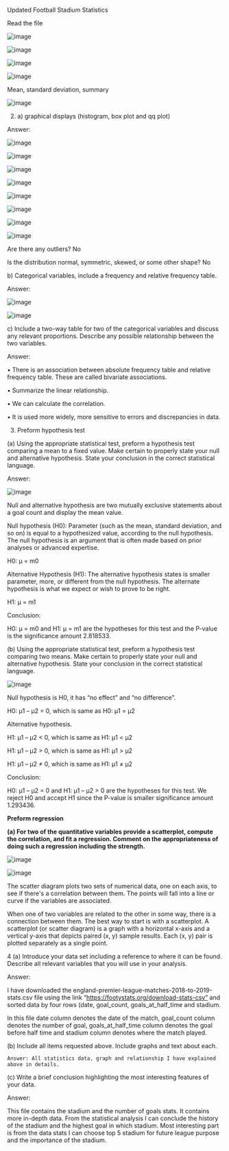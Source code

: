 
Updated Football Stadium Statistics

Read the file

![image](https://user-images.githubusercontent.com/81826902/113459282-a4daa400-9432-11eb-9dfa-e7d4d628bbbd.png)

![image](https://user-images.githubusercontent.com/81826902/113459302-b459ed00-9432-11eb-9fa4-d3eb1903f6e4.png)

![image](https://user-images.githubusercontent.com/81826902/113459309-ba4fce00-9432-11eb-9f27-77073ac32e75.png)

![image](https://user-images.githubusercontent.com/81826902/113459324-c3d93600-9432-11eb-92c0-50d954facfde.png)

Mean, standard deviation, summary

![image](https://user-images.githubusercontent.com/81826902/113459329-c8055380-9432-11eb-9890-f54335d3b7f4.png)

2.	a)  graphical displays (histogram, box plot and qq plot)

Answer:

![image](https://user-images.githubusercontent.com/81826902/113462700-d4dc7400-943f-11eb-9f8f-6d5bb8aa4096.png)

![image](https://user-images.githubusercontent.com/81826902/113462715-e291f980-943f-11eb-9b15-1ad47e89b7f5.png)

![image](https://user-images.githubusercontent.com/81826902/113459334-cd629e00-9432-11eb-9fb6-12697aa2669c.png)

![image](https://user-images.githubusercontent.com/81826902/113459337-d0f62500-9432-11eb-9da4-c853474f4c61.png)

![image](https://user-images.githubusercontent.com/81826902/113462143-246d7080-943d-11eb-9a90-6842306b64a8.png)

![image](https://user-images.githubusercontent.com/81826902/113462148-2b947e80-943d-11eb-85fc-d86052d896ad.png)


![image](https://user-images.githubusercontent.com/81826902/113459358-ec613000-9432-11eb-9f2f-d2286bdfd78b.png)

![image](https://user-images.githubusercontent.com/81826902/113459362-ef5c2080-9432-11eb-8967-0a94d3594984.png)

Are there any outliers?           No

Is the distribution normal, symmetric, skewed, or some other shape?          No

b) Categorical variables, include a frequency and relative frequency table.

Answer:

![image](https://user-images.githubusercontent.com/81826902/113459398-0733a480-9433-11eb-88bd-32af7ca6f46e.png)

![image](https://user-images.githubusercontent.com/81826902/113459422-14e92a00-9433-11eb-8a21-bf1bef3b0b78.png)

c) Include a two-way table for two of the categorical variables and discuss any relevant proportions. Describe any possible relationship between the two variables. 

Answer:

•	There is an association between absolute frequency table and relative frequency table. These are called bivariate associations.

•	Summarize the linear relationship.

•	We can calculate the correlation.

•	It is used more widely, more sensitive to errors and discrepancies in data.

3. Preform hypothesis test

(a) Using the appropriate statistical test, preform a hypothesis test comparing a mean to a fixed value. Make certain to properly state your null and alternative hypothesis. State your conclusion in the correct statistical language.

Answer:

![image](https://user-images.githubusercontent.com/81826902/113459601-a5c00580-9433-11eb-8038-5ed3f01cfb80.png)

Null and alternative hypothesis are two mutually exclusive statements about a goal count and display the mean value.

Null hypothesis (H0): Parameter (such as the mean, standard deviation, and so on) is equal to a hypothesized value, according to the null hypothesis. The null hypothesis is an argument that is often made based on prior analyses or advanced expertise.

H0: μ = m0

Alternative Hypothesis (H1): The alternative hypothesis states is smaller parameter, more, or different from the null hypothesis. The alternate hypothesis is what we expect or wish to prove to be right.

H1: μ = m1

Conclusion:

H0: μ = m0 and H1: μ = m1 are the hypotheses for this test and the P-value is the significance amount 2.818533.

(b) Using the appropriate statistical test, preform a hypothesis test comparing two means. Make certain to properly state your null and alternative hypothesis. State your conclusion in the correct statistical language.

![image](https://user-images.githubusercontent.com/81826902/113459658-bf614d00-9433-11eb-9c53-b07842a38b21.png)

Null hypothesis is H0, it has “no effect” and “no difference”.

H0: μ1 – μ2 = 0, which is same as H0: μ1 = μ2

Alternative hypothesis.

H1: μ1 – μ2 < 0, which is same as H1: μ1 < μ2

H1: μ1 – μ2 > 0, which is same as H1: μ1 > μ2

H1: μ1 – μ2 ≠ 0, which is same as H1: μ1 ≠ μ2

Conclusion:

H0: μ1 – μ2 = 0 and H1: μ1 – μ2 > 0 are the hypotheses for this test. We reject H0 and accept H1 since the P-value is smaller significance amount 1.293436.

**Preform regression**

**(a) For two of the quantitative variables provide a scatterplot, compute the correlation, and fit a
regression. Comment on the appropriateness of doing such a regression including the strength.**

![image](https://user-images.githubusercontent.com/81826902/113465532-59d08900-9452-11eb-8eeb-9bfac0433dd1.png)

![image](https://user-images.githubusercontent.com/81826902/113465770-56d69800-9454-11eb-8ff5-abf3e63e3f3a.png)



The scatter diagram plots two sets of numerical data, one on each axis, to see if there's a correlation between them. The points will fall into a line or curve if the variables are associated.

When one of two variables are related to the other in some way, there is a connection between them. The best way to start is with a scatterplot. A scatterplot (or scatter diagram) is a graph with a horizontal x-axis and a vertical y-axis that depicts paired (x, y) sample results. Each (x, y) pair is plotted separately as a single point.

4
(a) Introduce your data set including a reference to where it can be found. Describe all relevant variables that you will use in your analysis.

Answer:

I have downloaded the england-premier-league-matches-2018-to-2019-stats.csv file using the link “https://footystats.org/download-stats-csv” and sorted data by four rows (date, goal_count, goals_at_half_time and stadium.
 
In this file date column denotes the date of the match, goal_count column denotes the number of goal, goals_at_half_time column denotes the goal before half time and stadium column denotes where the match played.

(b) Include all items requested above. Include graphs and text about each.

	Answer: All statistics data, graph and relationship I have explained above in details.

(c) Write a brief conclusion highlighting the most interesting features of your data.

Answer: 

This file contains the stadium and the number of goals stats. It contains more in-depth data. From the statistical analysis I can conclude the history of the stadium and the highest goal in which stadium. Most interesting part is from the data stats I can choose top 5 stadium for future league purpose and the importance of the stadium.

